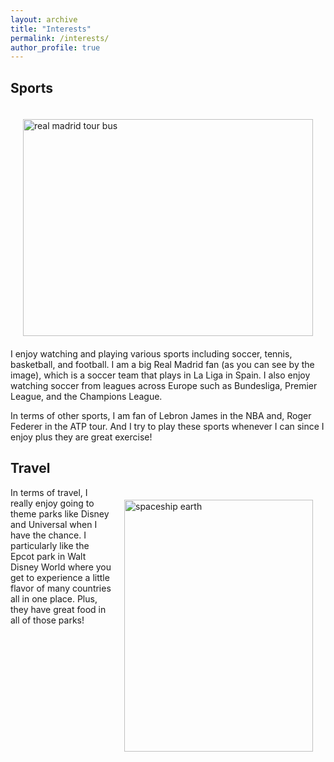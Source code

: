 ```yaml
---
layout: archive
title: "Interests"
permalink: /interests/
author_profile: true
---
```


## Sports

<img src="http://oma219.github.io/images/real_madrid.JPG" alt="real madrid tour bus" style="float: left; height: 347px; width:464px; padding: 20px;"/>

I enjoy watching and playing various sports including soccer, tennis, basketball, and football. I am a big Real Madrid fan (as you can see by the image), which is a soccer team that plays in La Liga in Spain. I also enjoy watching soccer from leagues across Europe such as Bundesliga, Premier League, and the Champions League. 

In terms of other sports, I am fan of Lebron James in the NBA and, Roger Federer in the ATP tour. And I try to play these sports whenever I can since I enjoy plus they are great exercise!

## Travel

<img src="http://oma219.github.io/images/epcot.jpg" alt="spaceship earth" style="float: right; height: 403px; width:302px; padding: 20px;"/>

In terms of travel, I really enjoy going to theme parks like Disney and Universal when I have the chance. I particularly like the Epcot park in Walt Disney World where you get to experience a little flavor of many countries all in one place. Plus, they have great food in all of those parks!
